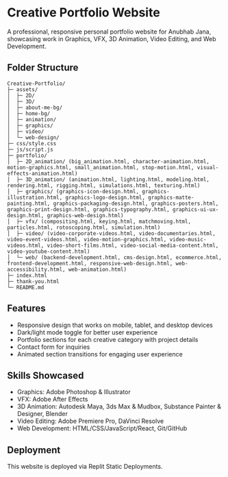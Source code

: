 # Creative Portfolio Website

A professional, responsive personal portfolio website for Anubhab Jana, showcasing work in Graphics, VFX, 3D Animation, Video Editing, and Web Development.

## Folder Structure

```
Creative-Portfolio/
├─ assets/
│  ├─ 2D/
│  ├─ 3D/
│  ├─ about-me-bg/
│  ├─ home-bg/
│  ├─ animation/
│  ├─ graphics/
│  ├─ video/
│  └─ web-design/
├─ css/style.css
├─ js/script.js
├─ portfolio/
│  ├─ 2D_animation/ (big_animation.html, character-animation.html, motion-graphics.html, small_animation.html, stop-motion.html, visual-effects-animation.html)
│  ├─ 3D_animation/ (animation.html, lighting.html, modeling.html, rendering.html, rigging.html, simulations.html, texturing.html)
│  ├─ graphics/ (graphics-icon-design.html, graphics-illustration.html, graphics-logo-design.html, graphics-matte-painting.html, graphics-packaging-design.html, graphics-posters.html, graphics-print-design.html, graphics-typography.html, graphics-ui-ux-design.html, graphics-web-design.html)
│  ├─ vfx/ (compositing.html, keying.html, matchmoving.html, particles.html, rotoscoping.html, simulation.html)
│  ├─ video/ (video-corporate-videos.html, video-documentaries.html, video-event-videos.html, video-motion-graphics.html, video-music-videos.html, video-short-films.html, video-social-media-content.html, video-youtube-content.html)
│  └─ web/ (backend-development.html, cms-design.html, ecommerce.html, frontend-development.html, responsive-web-design.html, web-accessibility.html, web-animation.html)
├─ index.html
├─ thank-you.html
└─ README.md
```

## Features

- Responsive design that works on mobile, tablet, and desktop devices
- Dark/light mode toggle for better user experience
- Portfolio sections for each creative category with project details
- Contact form for inquiries
- Animated section transitions for engaging user experience

## Skills Showcased

- Graphics: Adobe Photoshop & Illustrator
- VFX: Adobe After Effects
- 3D Animation: Autodesk Maya, 3ds Max & Mudbox, Substance Painter & Designer, Blender
- Video Editing: Adobe Premiere Pro, DaVinci Resolve
- Web Development: HTML/CSS/JavaScript/React, Git/GitHub

## Deployment

This website is deployed via Replit Static Deployments.
